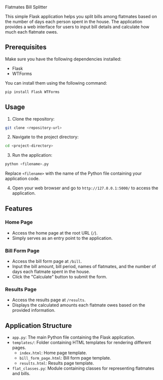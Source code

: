 Flatmates Bill Splitter

This simple Flask application helps you split bills among flatmates based on the number of days each person spent in the house. The application provides a web interface for users to input bill details and calculate how much each flatmate owes.

## Prerequisites

Make sure you have the following dependencies installed:

- Flask
- WTForms

You can install them using the following command:

```bash
pip install Flask WTForms
```

## Usage

1. Clone the repository:

```bash
git clone <repository-url>
```

2. Navigate to the project directory:

```bash
cd <project-directory>
```

3. Run the application:

```bash
python <filename>.py
```

Replace `<filename>` with the name of the Python file containing your application code.

4. Open your web browser and go to `http://127.0.0.1:5000/` to access the application.

## Features

### Home Page

- Access the home page at the root URL (`/`).
- Simply serves as an entry point to the application.

### Bill Form Page

- Access the bill form page at `/bill`.
- Input the bill amount, bill period, names of flatmates, and the number of days each flatmate spent in the house.
- Click the "Calculate" button to submit the form.

### Results Page

- Access the results page at `/results`.
- Displays the calculated amounts each flatmate owes based on the provided information.

## Application Structure

- `app.py`: The main Python file containing the Flask application.
- `templates/`: Folder containing HTML templates for rendering different pages.
  - `index.html`: Home page template.
  - `bill_form_page.html`: Bill form page template.
  - `results.html`: Results page template.
- `flat_classes.py`: Module containing classes for representing flatmates and bills.

